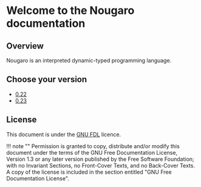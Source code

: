 # Welcome to the Nougaro documentation

## Overview

Nougaro is an interpreted dynamic-typed programming language.

## Choose your version

* [0.22](./0.22/index.md)
* [0.23](./0.23/index.md)

## License
This document is under the [GNU FDL](../LICENSE) licence.

!!! note ""
    Permission is granted to copy, distribute and/or modify this document
    under the terms of the GNU Free Documentation License, Version 1.3
    or any later version published by the Free Software Foundation;
    with no Invariant Sections, no Front-Cover Texts, and no Back-Cover Texts.
    A copy of the license is included in the section entitled "GNU
    Free Documentation License".
